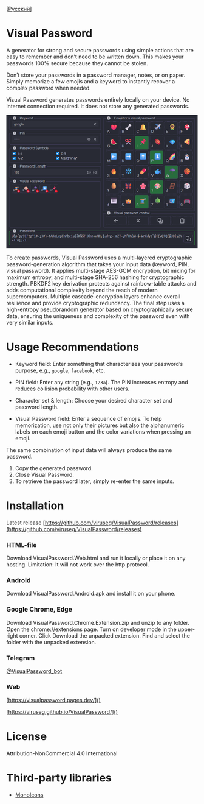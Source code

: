 [<a href="docs/README-RU.md">Русский</a>]

# Visual Password

A generator for strong and secure passwords using simple actions that are easy to remember and don’t need to be written down. This makes your passwords 100% secure because they cannot be stolen.

Don’t store your passwords in a password manager, notes, or on paper. Simply memorize a few emojis and a keyword to instantly recover a complex password when needed.

Visual Password generates passwords entirely locally on your device. No internet connection required. It does not store any generated passwords.

![screen0.png](docs/imgs/screen0.png)

To create passwords, Visual Password uses a multi-layered cryptographic password-generation algorithm that takes your input data (keyword, PIN, visual password). It applies multi-stage AES-GCM encryption, bit mixing for maximum entropy, and multi-stage SHA-256 hashing for cryptographic strength. PBKDF2 key derivation protects against rainbow-table attacks and adds computational complexity beyond the reach of modern supercomputers. Multiple cascade-encryption layers enhance overall resilience and provide cryptographic redundancy. The final step uses a high-entropy pseudorandom generator based on cryptographically secure data, ensuring the uniqueness and complexity of the password even with very similar inputs.

# Usage Recommendations

- Keyword field: Enter something that characterizes your password’s purpose, e.g., `google`, `facebook`, etc.

- PIN field: Enter any string (e.g., `123a`). The PIN increases entropy and reduces collision probability with other users.

- Character set & length: Choose your desired character set and password length.

- Visual Password field: Enter a sequence of emojis. To help memorization, use not only their pictures but also the alphanumeric labels on each emoji button and the color variations when pressing an emoji.

The same combination of input data will always produce the same password.

1. Copy the generated password.
2. Close Visual Password.
3. To retrieve the password later, simply re-enter the same inputs.

# Installation

Latest release [https://github.com/viruseg/VisualPassword/releases](https://github.com/viruseg/VisualPassword/releases)

### HTML-file
Download VisualPassword.Web.html and run it locally or place it on any hosting. Limitation: It will not work over the http protocol.

### Android
Download VisualPassword.Android.apk and install it on your phone.

### Google Chrome, Edge
Download VisualPassword.Chrome.Extension.zip and unzip to any folder.
Open the chrome://extensions page.
Turn on developer mode in the upper-right corner.
Click Download the unpacked extension.
Find and select the folder with the unpacked extension.

### Telegram
[@VisualPassword_bot](https://t.me/VisualPassword_bot)

### Web

[https://visualpassword.pages.dev/]()

[https://viruseg.github.io/VisualPassword/]()

# License

Attribution-NonCommercial 4.0 International

# Third-party libraries

- [MonoIcons](https://icons.mono.company/)